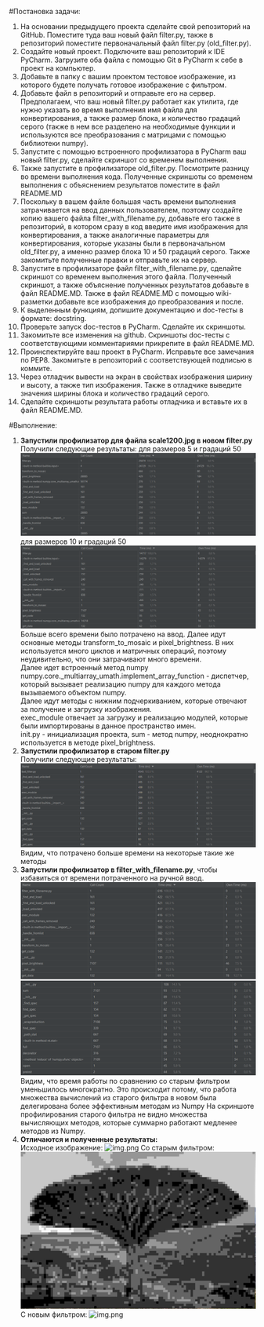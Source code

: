 #Постановка задачи:

1. На основании предыдущего проекта сделайте свой репозиторий на GitHub. Поместите туда ваш новый файл filter.py, также в репозиторий поместите первоначальный файл filter.py (old_filter.py).
2. Создайте новый проект. Подключите ваш репозиторий к IDE PyCharm. Загрузите оба файла с помощью Git в PyCharm к себе в проект на компьютер.
3. Добавьте в папку с вашим проектом тестовое изображение, из которого будете получать готовое изображение с фильтром.
4. Добавьте файл в репозиторий и отправьте его на сервер.
Предполагаем, что ваш новый filter.py работает как утилита, где нужно указать во время выполнения имя файла для конвертирования, а также размер блока, и количество градаций серого (также в нем все разделено на необходимые функции и используются все преобразования с матрицами с помощью библиотеки numpy).
5. Запустите с помощью встроенного профилизатора в PyCharm ваш новый filter.py, сделайте скриншот со временем выполнения.
6. Также запустите в профилизаторе old_filter.py. Посмотрите разницу во времени выполнения кода. Полученные скриншоты со временем выполнения с объяснением результатов поместите в файл README.MD
7. Поскольку в вашем файле большая часть времени выполнения затрачивается на ввод данных пользователем, поэтому создайте копию вашего файла filter_with_filename.py, добавьте его также в репозиторий, в котором сразу в код введите имя изображения для конвертирования, а также аналогичные параметры для конвертирования, которые указаны были в первоначальном old_filter.py, а именно размер блока 10 и 50 градаций серого. Также закомитьте полученные правки и отправьте их на сервер.
8. Запустите в профилизаторе файл filter_with_filename.py, сделайте скриншот со временем выполнения этого файла. Полученный скриншот, а также объяснение полученных результатов добавьте в файл README.MD. Также в файл README.MD с помощью wiki-разметки добавьте все изображения до преобразования и после.
9. К выделенным функциям, допишите документацию и doc-тесты в формате: docstring.
10. Проверьте запуск doc-тестов в PyCharm. Сделайте их скриншоты.
11. Закомитьте все изменения на github. Скриншоты doc-тесты с соответствующими комментариями прикрепите в файл README.MD.
12. Проинспектируйте ваш проект в PyCharm. Исправьте все замечания по PEP8. Закомитьте в репозиторий с соответствующей подписью в коммите.
13. Через отладчик вывести на экран в свойствах изображения ширину и высоту, а также тип изображения. Также в отладчике выведите значения ширины блока и количество градаций серого.
14. Сделайте скриншоты результата работы отладчика и вставьте их в файл README.MD. 


#Выполнение:

1. **Запустили профилизатор для файла scale1200.jpg в новом filter.py**
<br>Получили следующие результаты: для размеров 5 и градаций 50  ![img.png](new_filter_profile_res_5_50.png)
<br>для размеров 10 и градаций 50 ![img.png](new_filter_profile_res_10_50.png)
<br>Больше всего времени было потрачено на ввод. Далее идут основные методы transform_to_mosaic и pixel_brightness.
В них используется много циклов и матричных операций, поэтому неудивительно, что они затрачивают много времени.<br>
Далее идет встроенный метод numpy numpy.core._multiarray_umath.implement_array_function - диспетчер,
который вызывает реализацию numpy для каждого метода вызываемого объектом numpy.<br>
Далее идут методы с нижним подчеркиванием, которые отвечают за получение и загрузку изображения.<br>
exec_module отвечает за загрузку и реализацию модулей, которые были импортированы в данное пространство имен.<br>
init.py - инициализация проекта, sum - метод numpy, неоднократно используется в методе pixel_brightness.<br>
2. **Запустили профилизатор в старом filter.py**<br>
Получили следующие результаты: ![img.png](old_filter_10_50.png)<br>
Видим, что потрачено больше времени на некоторые такие же методы
3. **Запустили профилизатор в filter_with_filename.py**, чтобы избавиться от времени потраченного на ручной ввод. <br>
![img.png](new_filter_without_input_10_50.png)
![img.png](new_filter_without_input_10_50_2.png)
Видим, что время работы по сравнению со старым фильтром уменьшилось многократно.
Это происходит потому, что работа множества вычислений из старого фильтра в новом была делегирована более эффективным методам из Numpy
На скриншоте профилирования старого фильтра не видно множества вычисляющих методов, которые суммарно работают медленее методов из Numpy.
4. **Отличаются и полученные результаты:**<br>
Исходное изображение: ![img.png](scale1200.jpg)
Со старым фильтром: ![img.png](res.jpg)
С новым фильтром: ![img.png](res_new.jpg)
